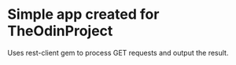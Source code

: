 # Simple app created for TheOdinProject

Uses rest-client gem to process GET requests and output the result.
